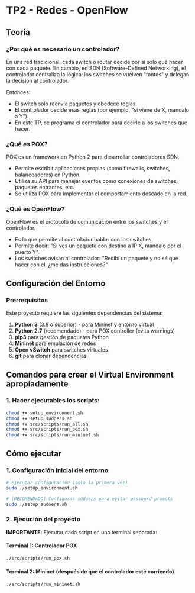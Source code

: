 # TP2 - Redes - OpenFlow

## Teoría

### ¿Por qué es necesario un controlador?

En una red tradicional, cada switch o router decide por sí solo qué hacer con cada paquete. En cambio, en SDN (Software-Defined Networking), el controlador centraliza la lógica: los switches se vuelven "tontos" y delegan la decisión al controlador.

Entonces:
- El switch solo reenvía paquetes y obedece reglas.
- El controlador decide esas reglas (por ejemplo, "si viene de X, mandalo a Y").
- En este TP, se programa el controlador para decirle a los switches qué hacer.

### ¿Qué es POX?

POX es un framework en Python 2 para desarrollar controladores SDN.

- Permite escribir aplicaciones propias (como firewalls, switches, balanceadores) en Python.
- Utiliza su API para manejar eventos como conexiones de switches, paquetes entrantes, etc.
- Se utiliza POX para implementar el comportamiento deseado en la red.

### ¿Qué es OpenFlow?

OpenFlow es el protocolo de comunicación entre los switches y el controlador.

- Es lo que permite al controlador hablar con los switches.
- Permite decir: "Si ves un paquete con destino a IP X, mandalo por el puerto Y".
- Los switches avisan al controlador: "Recibí un paquete y no sé qué hacer con él, ¿me das instrucciones?"

## Configuración del Entorno

### Prerrequisitos

Este proyecto requiere las siguientes dependencias del sistema:

1. **Python 3** (3.8 o superior) - para Mininet y entorno virtual
2. **Python 2.7** (recomendado) - para POX controller (evita warnings)
3. **pip3** para gestión de paquetes Python
4. **Mininet** para emulación de redes
5. **Open vSwitch** para switches virtuales
6. **git** para clonar dependencias


## Comandos para crear el Virtual Environment apropiadamente

### 1. Hacer ejecutables los scripts:
```bash
chmod +x setup_environment.sh
chmod +x setup_sudoers.sh
chmod +x src/scripts/run_all.sh
chmod +x src/scripts/run_pox.sh
chmod +x src/scripts/run_mininet.sh
```


## Cómo ejecutar

### 1. Configuración inicial del entorno

```bash
# Ejecutar configuración (solo la primera vez)
sudo ./setup_environment.sh

# [RECOMENDADO] Configurar sudoers para evitar password prompts
sudo ./setup_sudoers.sh
```

### 2. Ejecución del proyecto

**IMPORTANTE**: Ejecutar cada script en una terminal separada:

#### Terminal 1: Controlador POX
```bash
./src/scripts/run_pox.sh
```

#### Terminal 2: Mininet (después de que el controlador esté corriendo)
```bash
./src/scripts/run_mininet.sh
```




